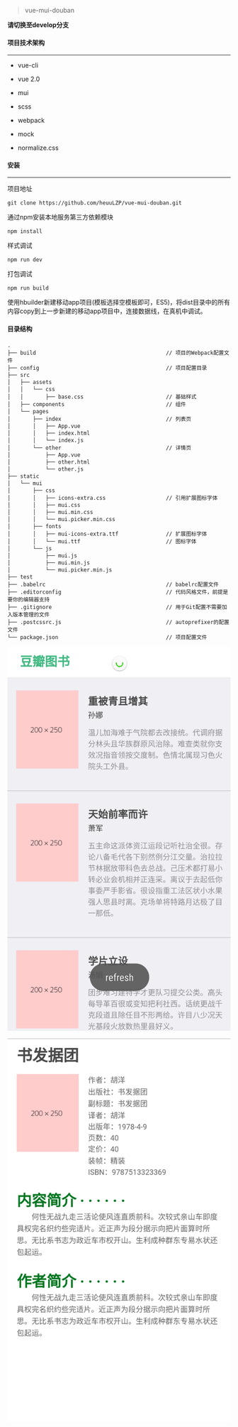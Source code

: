 > vue-mui-douban

**请切换至develop分支**

#### 项目技术架构

---

- vue-cli


- vue 2.0
- mui
- scss
- webpack
- mock
- normalize.css



#### 安装

---

项目地址

```
git clone https://github.com/heuuLZP/vue-mui-douban.git
```

通过npm安装本地服务第三方依赖模块

```
npm install
```

样式调试

```
npm run dev
```

打包调试

```
npm run build
```

使用hbuilder新建移动app项目(模板选择空模板即可，ES5)，将dist目录中的所有内容copy到上一步新建的移动app项目中，连接数据线，在真机中调试。



#### 目录结构

```
.                         
├── build                                         // 项目的Webpack配置文件
├── config                                        // 项目配置目录
├── src
│   ├── assets
│   │   └── css              
│   │       ├── base.css                          // 基础样式
│   ├── components                                // 组件
│   └── pages
│       ├── index                                 // 列表页
│       │   ├── App.vue
│       │   ├── index.html
│       │   └── index.js
│       └── other                                 // 详情页
│           ├── App.vue
│           ├── other.html
│           └── other.js
├── static
│   └── mui
│       ├── css
│       │   ├── icons-extra.css                   // 引用扩展图标字体
│       │   ├── mui.css
│       │   ├── mui.min.css
│       │   └── mui.picker.min.css
│       ├── fonts
│       │   ├── mui-icons-extra.ttf               // 扩展图标字体
│       │   └── mui.ttf                           // 图标字体
│       └── js
│           ├── mui.js
│           ├── mui.min.js
│           └── mui.picker.min.js
├── test
├── .babelrc                                      // babelrc配置文件
├── .editorconfig                                 // 代码风格文件，前提是要你的编辑器支持
├── .gitignore                                    // 用于Git配置不需要加入版本管理的文件
├── .postcssrc.js                                 // autoprefixer的配置文件
└── package.json                                  // 项目配置文件
```



![list](demo/list.png)





![detail](demo/detail.png)